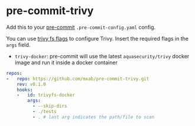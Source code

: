 # pre-commit-trivy

Add this to your [pre-commit](https://pre-commit.com/) `.pre-commit-config.yaml` config.

You can use [trivy fs flags](https://aquasecurity.github.io/trivy/v0.34/docs/vulnerability/scanning/filesystem/) to configure Trivy.
Insert the required flags in the `args` field.

- `trivy-docker`: pre-commit will use the latest `aquasecurity/trivy` docker image and run it inside a docker container

```yaml
repos:
-   repo: https://github.com/mxab/pre-commit-trivy.git
    rev: v0.1.0
    hooks:
    -   id: trivyfs-docker
        args:
          - --skip-dirs
          - ./tests
          - . # last arg indicates the path/file to scan
```